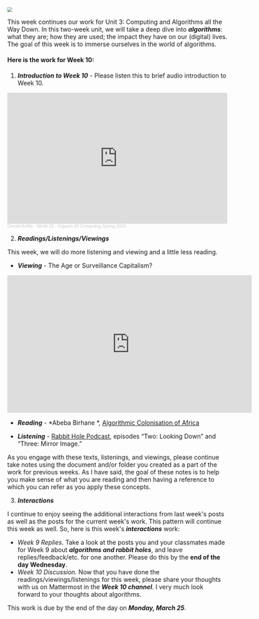 <img src="https://live.staticflickr.com/2324/2278335691_5591a486b4_z.jpg" style="zoom:67%;" >

This week continues  our work for Unit 3: Computing and Algorithms all the Way Down. In this two-week unit, we will take a deep dive into ***algorithms***: what they are; how they are used; the impact they have on our (digital) lives. The goal of this week is to immerse ourselves in the world of algorithms.


#### Here is the work for Week 10:

1. ***Introduction to Week 10*** - Please listen this to brief audio introduction to Week 10.

<iframe width="100%" height="300" scrolling="no" frameborder="no" allow="autoplay" src="https://w.soundcloud.com/player/?url=https%3A//api.soundcloud.com/tracks/1776625539&color=%23ff5500&auto_play=false&hide_related=false&show_comments=true&show_user=true&show_reposts=false&show_teaser=true&visual=true"></iframe><div style="font-size: 10px; color: #cccccc;line-break: anywhere;word-break: normal;overflow: hidden;white-space: nowrap;text-overflow: ellipsis; font-family: Interstate,Lucida Grande,Lucida Sans Unicode,Lucida Sans,Garuda,Verdana,Tahoma,sans-serif;font-weight: 100;"><a href="https://soundcloud.com/gerald-ardito" title="Gerald Ardito" target="_blank" style="color: #cccccc; text-decoration: none;">Gerald Ardito</a> · <a href="https://soundcloud.com/gerald-ardito/week-10-impacts-of-computing-spring-2024" title="Week 10 - Impacts Of Computing Spring 2024" target="_blank" style="color: #cccccc; text-decoration: none;">Week 10 - Impacts Of Computing Spring 2024</a></div>


2. ***Readings/Listenings/Viewings***

This week, we will do more listening and viewing and a little less reading. 

* ***Viewing*** - The Age or Surveillance Capitalism?

<iframe width="560" height="315" src="https://www.youtube.com/embed/8HzW5rzPUy8?si=sgfmndlxGbNdb989" title="YouTube video player" frameborder="0" allow="accelerometer; autoplay; clipboard-write; encrypted-media; gyroscope; picture-in-picture; web-share" allowfullscreen></iframe>

* ***Reading*** - *Abeba Birhane *, [Algorithmic Colonisation of Africa](https://www.theelephant.info/analysis/2020/08/21/algorithmic-colonisation-of-africa/) 

* ***Listening*** - [Rabbit Hole Podcast](https://www.nytimes.com/2020/04/22/podcasts/rabbit-hole-prologue.html), episodes “Two: Looking Down” and “Three: Mirror Image.”

As you engage with these texts, listenings, and viewings, please continue take notes using the document and/or folder you created as a part of the work for previous weeks.  As I have said, the goal of these notes is to help you make sense of what you are reading and then having a reference to which you can refer as you apply these concepts. 

3. ***Interactions***

I continue to enjoy seeing the additional interactions from last week's posts as well as the posts for the current week's work. This pattern will continue this week as well. So, here is this week's ***interactions*** work:

- *Week 9 Replies*. Take a look at the posts you and your classmates made for Week 9 about ***algorithms and rabbit holes***, and leave replies/feedback/etc. for one another. Please do this by the **end of the day Wednesday**.
- *Week 10 Discussion*. Now that you have done the readings/viewings/listenings for this week, please share your thoughts with us on Mattermost in the ***Week 10 channel***. I very much look forward to your thoughts about algorithms.

This work is due by the end of the day on ***Monday,  March 25***.